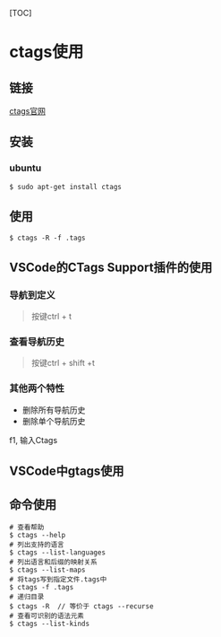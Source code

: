 [TOC]

# ctags使用

## 链接

[ctags官网](http://ctags.sourceforge.net/)

## 安装

### ubuntu

```shell
$ sudo apt-get install ctags
```

## 使用

```
$ ctags -R -f .tags
```

## VSCode的CTags Support插件的使用

### 导航到定义

> 按键ctrl + t

### 查看导航历史

> 按键ctrl + shift +t

### 其他两个特性

- 删除所有导航历史
- 删除单个导航历史

f1, 输入Ctags

## VSCode中gtags使用

## 命令使用

```shell
# 查看帮助
$ ctags --help
# 列出支持的语言
$ ctags --list-languages
# 列出语言和后缀的映射关系
$ ctags --list-maps
# 将tags写到指定文件.tags中
$ ctags -f .tags
# 递归目录
$ ctags -R  // 等价于 ctags --recurse
# 查看可识别的语法元素
$ ctags --list-kinds
```

